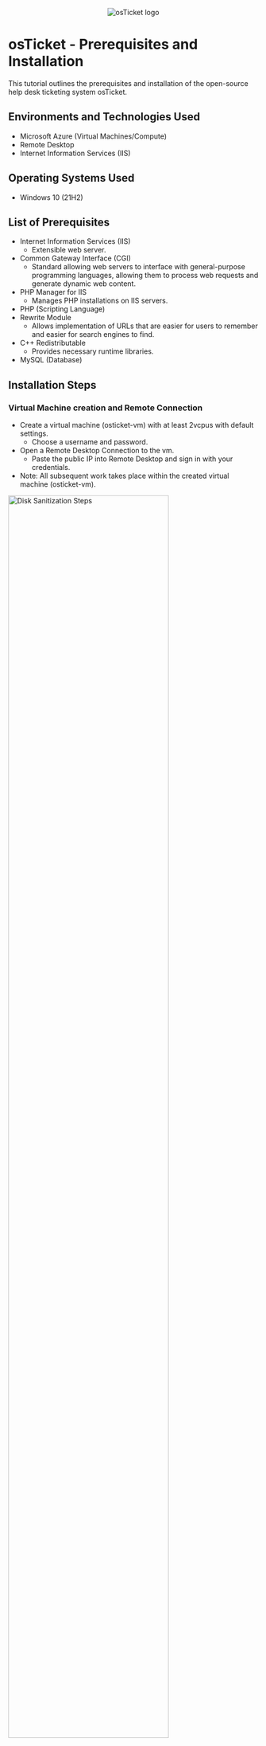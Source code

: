 <p align="center">
<img src="https://i.imgur.com/Clzj7Xs.png" alt="osTicket logo"/>
</p>

# <h1>osTicket - Prerequisites and Installation</h1>
This tutorial outlines the prerequisites and installation of the open-source help desk ticketing system osTicket.<br />



## <h2>Environments and Technologies Used</h2>

- Microsoft Azure (Virtual Machines/Compute)
- Remote Desktop
- Internet Information Services (IIS)

<h2>Operating Systems Used </h2>

- Windows 10</b> (21H2)

## <h2>List of Prerequisites</h2>

- Internet Information Services (IIS)
  - Extensible web server.
- Common Gateway Interface (CGI)
  - Standard allowing web servers to interface with general-purpose programming languages, allowing them to process web requests and generate dynamic web content.
- PHP Manager for IIS
  - Manages PHP installations on IIS servers.
- PHP (Scripting Language)
- Rewrite Module
  - Allows implementation of URLs that are easier for users to remember and easier for search engines to find.
- C++ Redistributable
  - Provides necessary runtime libraries.
- MySQL (Database)

## <h2>Installation Steps</h2>

### <h3>Virtual Machine creation and Remote Connection</h3>

- Create a virtual machine (osticket-vm) with at least 2vcpus with default settings.
  - Choose a username and password.
- Open a Remote Desktop Connection to the vm.
  - Paste the public IP into Remote Desktop and sign in with your credentials.
- Note: All subsequent work takes place within the created virtual machine (osticket-vm).

<p>
<img src="https://i.imgur.com/DJmEXEB.png" height="80%" width="80%" alt="Disk Sanitization Steps"/>
</p>
<br />

 ### <h3>osTicket Files and enabling IIS snd CGI</h3>

- Download [osTicket Installation Files zip](https://drive.usercontent.google.com/download?id=1b3RBkXTLNGXbibeMuAynkfzdBC1NnqaD&export=download&authuser=0)
- In Windows Taskbar:
  - Search "control panel".
- In Contronl Panel:
  - Click Programs then "Turn Windows Features on or off".
  - Check IIS, expand the folder and check CGI.
  - Click Okay.
- In the Web Browser:
  - Browse to 127.0.0.1
  - Confirm that the IIS page displays.

<p>
<img src="https://i.imgur.com/DJmEXEB.png" height="80%" width="80%" alt="Disk Sanitization Steps"/>
</p>
<br />

### <h3>Dependencies and Initial Setup</h3>

- Note: The following files are found in the downloaded osTicket Installation Folder.
  - Install PHPManagerForIIS.
    - Click "Next" then "Agree".
  - Install rewrite_amd61_en-US.
- In the C Drive (C:):
  - Create a folder name "PHP".
  - Extract the php-7.3.8-nts-Win32-VC15-x86 zip file into the PHP folder.
- Install VC_redist.x86
- Install mysql-5.5.62-win32
  - Choose "typical" setup.
  - Launch the configuration wizard.
    - Click "Next"
    - Choose "Standard"
    - Click "Next" twice more
    - At the security settings prompt enter a username and password.
      - In this case "root" is used for both. Though bad practice, this is a lab tutorial and everything is wiped at the end.
    - Click "Finish".
- Register PHP from within IIS.
  - Open IIS as an Administrator.
  - Double click PHP Manager
  - Click "Register new PHP version".
  - Browse to the PHP folder created earlier (C:PHP).
  - Select the file php-cgi.exe
  - Click Okay.
- Reload IIS
  - In the Action panel click "Stop" then "Start"

<p>
<img src="https://i.imgur.com/DJmEXEB.png" height="80%" width="80%" alt="Disk Sanitization Steps"/>
</p>
<br />

### <h3>Install osTicket</h3>

- Extract the osTicket zip in the Installation Files folder.
- Copy the "upload" folder to c:\inetpub\root
- Rename the above folder to "osTicket".
- Stop and Start the IIS server again.
- Within IIS:
  - Expand the Sites folder.
  - Select the osTicket folder.
  - In the action panel click Broswe*:80.
    - The default site will open in the browser.
      - Note that some extensionsion are not enabled.
  - With the osTicket folder still selected, double click PHP Manager again.
    - Select the following and enable in the Actions panel or by right clicking:
      - php_imap.dll
      - php_intl.dll
      - php_opcache.dll
- Refresh the web browser and note the changes to the extensions.

<p>
<img src="https://i.imgur.com/DJmEXEB.png" height="80%" width="80%" alt="Disk Sanitization Steps"/>
</p>
<br />

#### <h4>ost-config.php</h4>

- Rename ost-config.php
  - From: C:\inetpub\wwwroot\osTicket\include\ost-sampleconfig.php
  - To: C:\inetpub\wwwroot\osTicket\include\ost-config.php
- Assign Permissions: ost-config.php
  - Right click the file and select "Properties".
    - Go to the "Security" tab and click "Advanced".
      - Click "Disable inheritance" to strip all permissions from the file.
        - Click "Remove all inherited permissions from this object".
      - Click "Add" in the Advanced Security Settings.
        - Type "Everyone" in the object name field.
          - Note: Though bad practice, this is a lab tutorial and everything is wiped at the end.
        - Check "Full Control" for permissions.
        - Click Okay and Apply.

<p>
<img src="https://i.imgur.com/DJmEXEB.png" height="80%" width="80%" alt="Disk Sanitization Steps"/>
</p>
<br />

### <h3>osTicket Setup and Final Install</h3>

- At the osTicket default site in the web browser:
  - Click continue
  - Fill out the System Settings and Admin User form fields
    - Note: the emails can be fictitious for this exercise and Admin can not be the username, but adminuser or some variation can be used.
- Install HeidiSQL located in the osTicket Installion Files folder extracted earlier.
  - Click all "Next" until you reach "Install".
    - Ensure that the launch HeidiSQL box is checked.
    - Click "Finish" then "Skip".
  - Create a new session and fill in a username and password.
  - Click "Open" (connects to the session) and right click the "unnamed" session.
    - Create new>Database
      - name it "osTicket". (no spaces or quotes)
- Fill in the form fields for the Database Settings on the osTicket site in the browser:
  - MySQL Database: osTicket
  - MySQL Username: root
  - MySQL Password: root
- Click "Install Now"
- You can now browse to the osTicket URL where users would enter ticket to be addressed and the Staff Control Panel URL where you can login to view tickets and settings.

<p>
<img src="https://i.imgur.com/DJmEXEB.png" height="80%" width="80%" alt="Disk Sanitization Steps"/>
</p>
<br />

<p>
<img src="https://i.imgur.com/DJmEXEB.png" height="80%" width="80%" alt="Disk Sanitization Steps"/>
</p>
<br />

